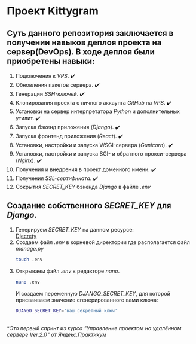 # Проект Kittygram

## Суть данного репозитория заключается в получении навыков деплоя проекта на сервер(DevOps). В ходе деплоя были приобретены навыки:

1. Подключения к *VPS*. :heavy_check_mark:
2. Обновления пакетов сервера. :heavy_check_mark:
3. Генерации *SSH-ключей*. :heavy_check_mark:
4. Клонирования проекта с личного аккаунта *GitHub* на *VPS*. :heavy_check_mark:
5. Установки на сервер интерпретатора *Python* и дополнительных утилит. :heavy_check_mark:
6. Запуска бэкенд приложения (*Django*). :heavy_check_mark:
7. Запуска фронтенд приложения (*React*). :heavy_check_mark:
8. Установки, настройки и запуска WSGI-сервера (*Gunicorn*). :heavy_check_mark:
9. Установки, настройки и запуска SGI- и обратного прокси-сервера (*Nginx*). :heavy_check_mark:
10. Получения и внедрения в проект доменного имени. :heavy_check_mark:
11. Получения *SSL-сертификата*. :heavy_check_mark:
12. Сокрытия *SECRET_KEY* бэкенда *Django* в файле *.env*

## Создание собственного *SECRET_KEY* для *Django*.

1. Генерируем *SECRET_KEY* на данном ресурсе:
   <br>[Djecrety](https://djecrety.ir/)
2. Создаем файл *.env* в корневой директории где располагается файл *manage.py*
   ```bash
   touch .env
   ```
3. Открываем файл *.env* в редакторе *nano*.
   ```bash
   nano .env
   ```
   И создаем переменную *DJANGO_SECRET_KEY*, для которой присваиваем значение сгенерированного вами ключа:
   ```bash
   DJANGO_SECRET_KEY='ваш_секретный_ключ'
   ```

<br>**Это первый спринт из курса "Управление проектом на удалённом сервере Ver.2.0" от Яндекс.Практикум*